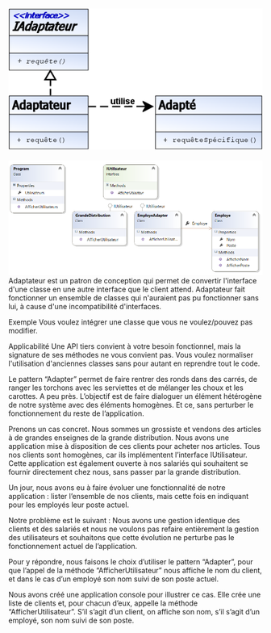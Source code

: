 ![Adapter](UML_DP_Adaptateur.png)
-
![Adapter](Adapter.png)
Adaptateur 
est un patron de conception qui permet de convertir l'interface d'une classe en une autre 
interface que le client attend. Adaptateur fait fonctionner un ensemble de classes qui n'auraient pas pu 
fonctionner sans lui, à cause d'une incompatibilité d'interfaces.


Exemple
Vous voulez intégrer une classe que vous ne voulez/pouvez pas modifier.

Applicabilité
Une API tiers convient à votre besoin fonctionnel, mais la signature de ses méthodes ne vous convient pas.
Vous voulez normaliser l'utilisation d'anciennes classes sans pour autant en reprendre tout le code.

Le pattern “Adapter” permet de faire rentrer des ronds dans des carrés, de ranger les torchons avec les serviettes et de mélanger
 les choux et les carottes. A peu près. L’objectif est de faire dialoguer un élément hétérogène de notre système avec des éléments
  homogènes. Et ce, sans perturber le fonctionnement du reste de l’application.

Prenons un cas concret. Nous sommes un grossiste et vendons des articles à de grandes enseignes de la grande distribution.
 Nous avons une application mise à disposition de ces clients pour acheter nos articles. Tous nos clients sont homogènes, 
 car ils implémentent l’interface IUtilisateur. Cette application est également ouverte à nos salariés qui souhaitent 
 se fournir directement chez nous, sans passer par la grande distribution.

Un jour, nous avons eu à faire évoluer une fonctionnalité de notre application : lister l’ensemble de nos clients,
 mais cette fois en indiquant pour les employés leur poste actuel.

Notre problème est le suivant : Nous avons une gestion identique des clients et des salariés et nous ne voulons pas 
refaire entièrement la gestion des utilisateurs et souhaitons que cette évolution ne perturbe pas le fonctionnement 
actuel de l’application.

Pour y répondre, nous faisons le choix d’utiliser le pattern “Adapter”, pour que l’appel de la méthode “AfficherUtilisateur”
 nous affiche le nom du client, et dans le cas d’un employé son nom suivi de son poste actuel.

Nous avons créé une application console pour illustrer ce cas. Elle crée une liste de clients et, pour chacun d’eux, appelle 
la méthode “AfficherUtilisateur”. S’il s’agit d’un client, on affiche son nom, s’il s’agit d’un employé, son nom suivi de son poste.
